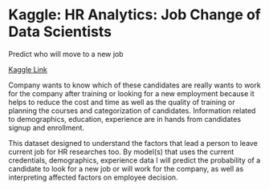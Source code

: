 # Kaggle: HR Analytics: Job Change of Data Scientists
Predict who will move to a new job

[Kaggle Link](https://www.kaggle.com/arashnic/hr-analytics-job-change-of-data-scientists)

Company wants to know which of these candidates are really wants to work for the company after training or looking for a new employment because it helps to reduce the cost and time as well as the quality of training or planning the courses and categorization of candidates. Information related to demographics, education, experience are in hands from candidates signup and enrollment.

This dataset designed to understand the factors that lead a person to leave current job for HR researches too. By model(s) that uses the current credentials, demographics, experience data I will predict the probability of a candidate to look for a new job or will work for the company, as well as interpreting affected factors on employee decision.
